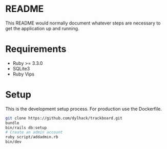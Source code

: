 # README

This README would normally document whatever steps are necessary to get the
application up and running.

# Requirements

- Ruby >= 3.3.0
- SQLite3
- Ruby Vips

# Setup

This is the development setup process. For production use the Dockerfile.

```sh
git clone https://github.com/dylhack/trackboard.git
bundle
bin/rails db:setup
# Create an admin account
ruby script/addadmin.rb
bin/dev
```

